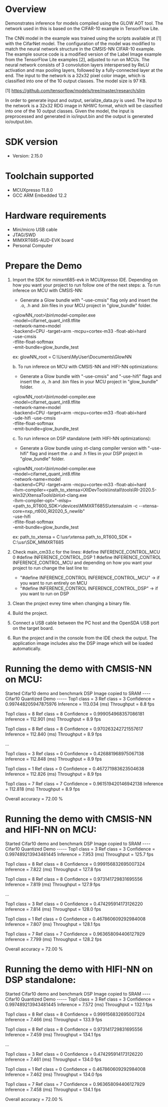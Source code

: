 Overview
========

Demonstrates inference for models compiled using the GLOW AOT tool.
The network used in this is based on the CIFAR-10 example in TensorFlow Lite.

The CNN model in the example was trained using the scripts available at [1]
with the CifarNet model. 
The configuration of the model was modified to match the neural 
network structure in the CMSIS-NN CIFAR-10 example.
The example source code is a modified version of the Label Image
example from the TensorFlow Lite examples [2], adjusted to run on MCUs.
The neural network consists of 3 convolution layers interspersed by
ReLU activation and max pooling layers, followed by a fully-connected layer
at the end. The input to the network is a 32x32 pixel color image, which is 
classified into one of the 10 output classes. The model size is 97 KB.

[1] https://github.com/tensorflow/models/tree/master/research/slim

In order to generate input and output, serialize_data.py is used. 
The input to the network is a 32x32 RDG image in NHWC format, which will 
be classified into one of the 10 output classes. Given the model,
the input is preprocessed and generated in io/input.bin and the 
output is generated io/output.bin.



SDK version
===========
- Version: 2.15.0

Toolchain supported
===================
- MCUXpresso  11.8.0
- GCC ARM Embedded  12.2

Hardware requirements
=====================
- Mini/micro USB cable
- JTAG/SWD
- MIMXRT685-AUD-EVK board
- Personal Computer

Prepare the Demo
================
1. Import the SDK for mimxrt685-evk in MCUXpresso IDE. 
Depending on how you want your project to run follow one of the next steps:
   a. To run inferece on MCU with CMSIS-NN:
      - Generate a Glow bundle with "-use-cmsis" flag only and insert the .o, .h and .bin
       files in your MCU project in "glow_bundle" folder.
   
   <glowNN_root>\bin\model-compiler.exe \
		-model=cifarnet_quant_int8.tflite \
		-network-name=model \
		-backend=CPU -target=arm -mcpu=cortex-m33 -float-abi=hard \
		-use-cmsis \
		-tflite-float-softmax \
		-emit-bundle=glow_bundle_test 

      ex: glowNN_root = C:\Users\MyUser\Documents\GlowNN

   b. To run inferece on MCU with CMSIS-NN and HIFI-NN optimizations:
      - Generate a Glow bundle with "-use-cmsis" and "-use-hifi" flags and insert the .o, .h and .bin
       files in your MCU project in "glow_bundle" folder.

   <glowNN_root>\bin\model-compiler.exe \
		-model=cifarnet_quant_int8.tflite \
		-network-name=model \
		-backend=CPU -target=arm -mcpu=cortex-m33 -float-abi=hard \
		-ude-hifi -use-cmsis \
		-tflite-float-softmax \
		-emit-bundle=glow_bundle_test 


   c. To run inferece on DSP standalone (with HIFI-NN optimizations): 
      - Generate a Glow bundle using xt-clang compiler version with "-use-hifi" flag and insert the 
       .o and .h files in your DSP project in "glow_bundle" folder. 

   <glowNN_root>\bin\model-compiler.exe \
		-model=cifarnet_quant_int8.tflite \
		-network-name=model \
		-backend=CPU -target=arm -mcpu=cortex-m33 -float-abi=hard \
		-llvm-compiler=<path_to_xtensa>\XtDevTools\install\tools\RI-2020.5-win32\XtensaTools\bin\xt-clang.exe \
		-llvm-compiler-opt="-mlsp=<path_to_RT600_SDK>\devices\MIMXRT685S\xtensa\sim -c --xtensa-core=nxp_rt600_RI2020_5_newlib"\
		-use-hifi \
		-tflite-float-softmax \
		-emit-bundle=glow_bundle_test 

      ex:   path_to_xtensa = C:\usr\xtensa
            path_to_RT600_SDK = C:\usr\SDK_MIMXRT685

2. Check main_cm33.c for the lines:
   #define INFERENCE_CONTROL_MCU 0
   #define INFERENCE_CONTROL_DSP 1
   #define INFERENCE_CONTROL INFERENCE_CONTROL_MCU
and depending on how you want your project to run change the last line to:
   - "#define INFERENCE_CONTROL INFERENCE_CONTROL_MCU" -> if you want to run entirely on MCU
   - "#define INFERENCE_CONTROL INFERENCE_CONTROL_DSP" -> if you want to run on DSP

3. Clean the project evrey time when changing a binary file.

4. Build the project.

5. Connect a USB cable between the PC host and the OpenSDA USB port on the target board.

6. Run the project and in the console from the IDE check the output.  The application
image includes also the DSP image which will be loaded automatically.

Running the demo with CMSIS-NN on MCU:
======================================

Started Cifar10 demo and benchmark
DSP Image copied to SRAM
---- Cifar10 Quantized Demo ----- 
Top1 class = 3
Ref class = 3
Confidence = 0.997448205947875976
Inference = 113.034 (ms)
Throughput = 8.8 fps

Top1 class = 8
Ref class = 8
Confidence = 0.999054968357086181
Inference = 112.901 (ms)
Throughput = 8.9 fps

Top1 class = 8
Ref class = 8
Confidence = 0.970263242721557617
Inference = 112.840 (ms)
Throughput = 8.9 fps

...

Top1 class = 3
Ref class = 0
Confidence = 0.426881968975067138
Inference = 112.848 (ms)
Throughput = 8.9 fps

Top1 class = 1
Ref class = 0
Confidence = 0.467271983623504638
Inference = 112.826 (ms)
Throughput = 8.9 fps

Top1 class = 7
Ref class = 7
Confidence = 0.961519420146942138
Inference = 112.818 (ms)
Throughput = 8.9 fps


Overall accuracy = 72.00 %


Running the demo with CMSIS-NN and HIFI-NN on MCU:
==================================================

Started Cifar10 demo and benchmark
DSP Image copied to SRAM
---- Cifar10 Quantized Demo ----- 
Top1 class = 3
Ref class = 3
Confidence = 0.997489213943481445
Inference = 7.953 (ms)
Throughput = 125.7 fps

Top1 class = 8
Ref class = 8
Confidence = 0.999156832695007324
Inference = 7.822 (ms)
Throughput = 127.8 fps

Top1 class = 8
Ref class = 8
Confidence = 0.973141729831695556
Inference = 7.819 (ms)
Throughput = 127.9 fps

...

Top1 class = 3
Ref class = 0
Confidence = 0.474295914173126220
Inference = 7.814 (ms)
Throughput = 128.0 fps

Top1 class = 1
Ref class = 0
Confidence = 0.467860609292984008
Inference = 7.807 (ms)
Throughput = 128.1 fps

Top1 class = 7
Ref class = 7
Confidence = 0.963658094406127929
Inference = 7.799 (ms)
Throughput = 128.2 fps


Overall accuracy = 72.00 %


Running the demo with HIFI-NN on DSP standalone:
================================================

Started Cifar10 demo and benchmark
DSP Image copied to SRAM
---- Cifar10 Quantized Demo ----- 
Top1 class = 3
Ref class = 3
Confidence = 0.997489213943481445
Inference = 7.572 (ms)
Throughput = 132.1 fps

Top1 class = 8
Ref class = 8
Confidence = 0.999156832695007324
Inference = 7.466 (ms)
Throughput = 133.9 fps

Top1 class = 8
Ref class = 8
Confidence = 0.973141729831695556
Inference = 7.459 (ms)
Throughput = 134.1 fps

...

Top1 class = 3
Ref class = 0
Confidence = 0.474295914173126220
Inference = 7.461 (ms)
Throughput = 134.0 fps

Top1 class = 1
Ref class = 0
Confidence = 0.467860609292984008
Inference = 7.462 (ms)
Throughput = 134.0 fps

Top1 class = 7
Ref class = 7
Confidence = 0.963658094406127929
Inference = 7.458 (ms)
Throughput = 134.1 fps


Overall accuracy = 72.00 %
